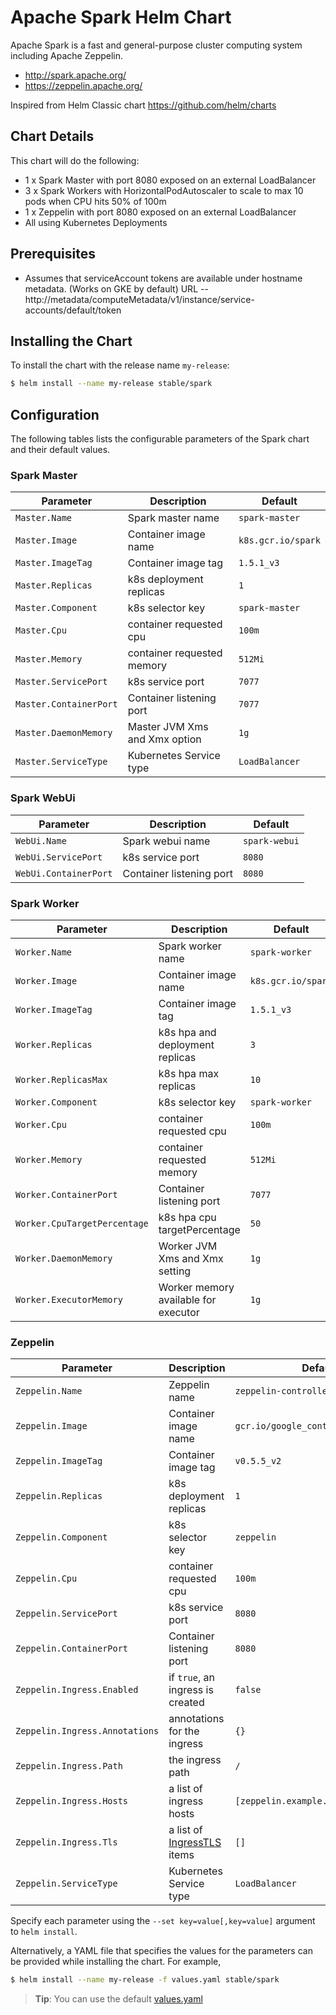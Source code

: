 # Apache Spark Helm Chart

Apache Spark is a fast and general-purpose cluster computing system including Apache Zeppelin.

* http://spark.apache.org/
* https://zeppelin.apache.org/

Inspired from Helm Classic chart https://github.com/helm/charts

## Chart Details
This chart will do the following:

* 1 x Spark Master with port 8080 exposed on an external LoadBalancer
* 3 x Spark Workers with HorizontalPodAutoscaler to scale to max 10 pods when CPU hits 50% of 100m
* 1 x Zeppelin with port 8080 exposed on an external LoadBalancer
* All using Kubernetes Deployments

## Prerequisites

* Assumes that serviceAccount tokens are available under hostname metadata. (Works on GKE by default) URL -- http://metadata/computeMetadata/v1/instance/service-accounts/default/token

## Installing the Chart

To install the chart with the release name `my-release`:

```bash
$ helm install --name my-release stable/spark
```

## Configuration

The following tables lists the configurable parameters of the Spark chart and their default values.

### Spark Master

| Parameter               | Description                        | Default                                                    |
| ----------------------- | ---------------------------------- | ---------------------------------------------------------- |
| `Master.Name`           | Spark master name                  | `spark-master`                                             |
| `Master.Image`          | Container image name               | `k8s.gcr.io/spark`                                         |
| `Master.ImageTag`       | Container image tag                | `1.5.1_v3`                                                 |
| `Master.Replicas`       | k8s deployment replicas            | `1`                                                        |
| `Master.Component`      | k8s selector key                   | `spark-master`                                             |
| `Master.Cpu`            | container requested cpu            | `100m`                                                     |
| `Master.Memory`         | container requested memory         | `512Mi`                                                    |
| `Master.ServicePort`    | k8s service port                   | `7077`                                                     |
| `Master.ContainerPort`  | Container listening port           | `7077`                                                     |
| `Master.DaemonMemory`   | Master JVM Xms and Xmx option      | `1g`                                                       |
| `Master.ServiceType `   | Kubernetes Service type            | `LoadBalancer`                                             |

### Spark WebUi

|       Parameter       |           Description            |                         Default                          |
|-----------------------|----------------------------------|----------------------------------------------------------|
| `WebUi.Name`          | Spark webui name                 | `spark-webui`                                            |
| `WebUi.ServicePort`   | k8s service port                 | `8080`                                                   |
| `WebUi.ContainerPort` | Container listening port         | `8080`                                                   |

### Spark Worker

| Parameter                    | Description                        | Default                                                    |
| -----------------------      | ---------------------------------- | ---------------------------------------------------------- |
| `Worker.Name`                | Spark worker name                  | `spark-worker`                                             |
| `Worker.Image`               | Container image name               | `k8s.gcr.io/spark`                                         |
| `Worker.ImageTag`            | Container image tag                | `1.5.1_v3`                                                 |
| `Worker.Replicas`            | k8s hpa and deployment replicas    | `3`                                                        |
| `Worker.ReplicasMax`         | k8s hpa max replicas               | `10`                                                       |
| `Worker.Component`           | k8s selector key                   | `spark-worker`                                             |
| `Worker.Cpu`                 | container requested cpu            | `100m`                                                     |
| `Worker.Memory`              | container requested memory         | `512Mi`                                                    |
| `Worker.ContainerPort`       | Container listening port           | `7077`                                                     |
| `Worker.CpuTargetPercentage` | k8s hpa cpu targetPercentage       | `50`                                                       |
| `Worker.DaemonMemory`        | Worker JVM Xms and Xmx setting     | `1g`                                                       |
| `Worker.ExecutorMemory`      | Worker memory available for executor | `1g`                                                       |



### Zeppelin
|       Parameter                |           Description            |                         Default                          |
|--------------------------------|----------------------------------|----------------------------------------------------------|
| `Zeppelin.Name`                | Zeppelin name                    | `zeppelin-controller`                                    |
| `Zeppelin.Image`               | Container image name             | `gcr.io/google_containers/zeppelin`                      |
| `Zeppelin.ImageTag`            | Container image tag              | `v0.5.5_v2`                                              |
| `Zeppelin.Replicas`            | k8s deployment replicas          | `1`                                                      |
| `Zeppelin.Component`           | k8s selector key                 | `zeppelin`                                               |
| `Zeppelin.Cpu`                 | container requested cpu          | `100m`                                                   |
| `Zeppelin.ServicePort`         | k8s service port                 | `8080`                                                   |
| `Zeppelin.ContainerPort`       | Container listening port         | `8080`                                                   |
| `Zeppelin.Ingress.Enabled`     | if `true`, an ingress is created | `false`                                                  |
| `Zeppelin.Ingress.Annotations` | annotations for the ingress      | `{}`                                                     |
| `Zeppelin.Ingress.Path`        | the ingress path                 | `/`                                                      |
| `Zeppelin.Ingress.Hosts`       | a list of ingress hosts          | `[zeppelin.example.com]`                                 |
| `Zeppelin.Ingress.Tls`         | a list of [IngressTLS](https://v1-8.docs.kubernetes.io/docs/api-reference/v1.8/#ingresstls-v1beta1-extensions) items | `[]`
| `Zeppelin.ServiceType `        | Kubernetes Service type          | `LoadBalancer`                                           |

Specify each parameter using the `--set key=value[,key=value]` argument to `helm install`.

Alternatively, a YAML file that specifies the values for the parameters can be provided while installing the chart. For example,

```bash
$ helm install --name my-release -f values.yaml stable/spark
```

> **Tip**: You can use the default [values.yaml](values.yaml)
